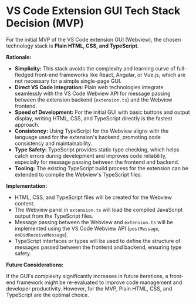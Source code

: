 # VS Code Extension GUI Tech Stack Decision (MVP)

For the initial MVP of the VS Code extension GUI (Webview), the chosen technology stack is **Plain HTML, CSS, and TypeScript**.

**Rationale:**

*   **Simplicity:** This stack avoids the complexity and learning curve of full-fledged front-end frameworks like React, Angular, or Vue.js, which are not necessary for a simple single-page GUI.
*   **Direct VS Code Integration:** Plain web technologies integrate seamlessly with the VS Code Webview API for message passing between the extension backend (`extension.ts`) and the Webview frontend.
*   **Speed of Development:** For the initial GUI with basic buttons and output display, writing HTML, CSS, and TypeScript directly is the fastest approach.
*   **Consistency:** Using TypeScript for the Webview aligns with the language used for the extension's backend, promoting code consistency and maintainability.
*   **Type Safety:** TypeScript provides static type checking, which helps catch errors during development and improves code reliability, especially for message passing between the frontend and backend.
*   **Tooling:** The existing TypeScript build process for the extension can be extended to compile the Webview's TypeScript files.

**Implementation:**

*   HTML, CSS, and TypeScript files will be created for the Webview content.
*   The Webview panel in `extension.ts` will load the compiled JavaScript output from the TypeScript files.
*   Message passing between the Webview and `extension.ts` will be implemented using the VS Code Webview API (`postMessage`, `onDidReceiveMessage`).
*   TypeScript interfaces or types will be used to define the structure of messages passed between the frontend and backend, ensuring type safety.

**Future Considerations:**

If the GUI's complexity significantly increases in future iterations, a front-end framework might be re-evaluated to improve code management and developer productivity. However, for the MVP, Plain HTML, CSS, and TypeScript are the optimal choice.